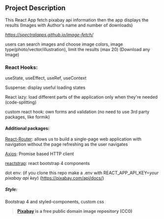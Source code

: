 ## Project Description

This React App fetch pixabay api information then the app displays the results (Images with Author's name and number of downloads)

*https://spectralapps.github.io/image-fetch/*


users can search images and choose image colors, image type(photo/vector/illustration), limit the results (max 20)
(Download any Image)


### React Hooks:

useState, useEffect, useRef, useContext

Suspense: display useful loading states

React lazy:  load different parts of the application only when they're needed (code-splitting)

custom react hook: own forms and validation (no need to use 3rd party packages, like formik) 

#### Additional packages:
[React-Router](https://reactrouter.com/): allows us to build a single-page web application with navigation without the page refreshing as the user navigates

[Axios](https://github.com/axios/axios): Promise based HTTP client

[reactstrap](https://reactstrap.github.io/): react bootstrap 4 components

dot env: (if you clone this repo make a .env with REACT_APP_API_KEY=*your pixabay api key*)
(https://pixabay.com/api/docs/)


##### Style:
Bootstrap 4 and styled-components, custom css 


> **[Pixabay](https://pixabay.com/) is a free public domain image repository (CC0)**
